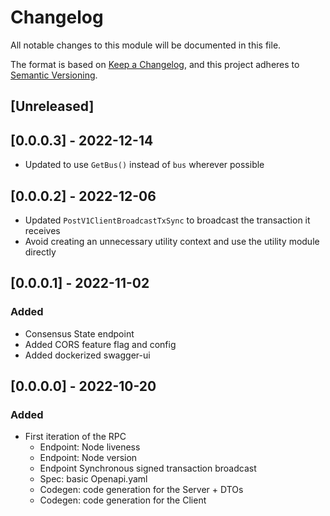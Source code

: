 # Changelog

All notable changes to this module will be documented in this file.

The format is based on [Keep a Changelog](https://keepachangelog.com/en/1.0.0/),
and this project adheres to [Semantic Versioning](https://semver.org/spec/v2.0.0.html).

## [Unreleased]

## [0.0.0.3] - 2022-12-14

- Updated to use `GetBus()` instead of `bus` wherever possible

## [0.0.0.2] - 2022-12-06

- Updated `PostV1ClientBroadcastTxSync` to broadcast the transaction it receives
- Avoid creating an unnecessary utility context and use the utility module directly

## [0.0.0.1] - 2022-11-02

### Added

- Consensus State endpoint
- Added CORS feature flag and config
- Added dockerized swagger-ui

## [0.0.0.0] - 2022-10-20

### Added

- First iteration of the RPC
  - Endpoint: Node liveness
  - Endpoint: Node version
  - Endpoint Synchronous signed transaction broadcast
  - Spec: basic Openapi.yaml
  - Codegen: code generation for the Server + DTOs
  - Codegen: code generation for the Client

<!-- GITHUB_WIKI: changelog/rpc_changelog -->
